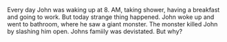 Every day John was waking up at 8. AM, taking shower, having a breakfast and going to work.
But today strange thing happened. John woke up and went to bathroom, where he saw a giant monster.
The monster killed John by slashing him open. Johns famiily was devistated.
But why? 
